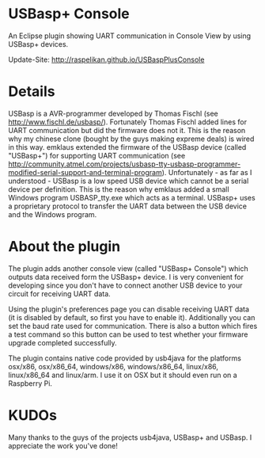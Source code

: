 # USBasp+ Console
An Eclipse plugin showing UART communication in Console View by using USBasp+ devices.

Update-Site: http://raspelikan.github.io/USBaspPlusConsole

# Details
USBasp is a AVR-programmer developed by Thomas Fischl (see http://www.fischl.de/usbasp/). Fortunately Thomas Fischl added lines for UART communication but did the firmware does not it. This is the reason why my chinese clone (bought by the guys making expreme deals) is wired in this way.
emklaus extended the firmware of the USBasp device (called "USBasp+") for supporting UART communication
(see http://community.atmel.com/projects/usbasp-tty-usbasp-programmer-modified-serial-support-and-terminal-program). Unfortunately - as far as I understood - USBasp is a low speed USB device which cannot be a serial device per definition. This is the reason why emklaus added a small Windows program USBASP_tty.exe which acts as a terminal. USBasp+ uses a proprietary protocol to transfer the UART data between the USB device and the Windows program.

# About the plugin 
The plugin adds another console view (called "USBasp+ Console") which outputs data received form the USBasp+ device. I is very convenient for developing since you don't have to connect another USB device to your circuit for receiving UART data.

Using the plugin's preferences page you can disable receiving UART data (it is disabled by default, so first you have to enable it). Additionally you can set the baud rate used for communication. There is also a button which fires a test command so this button can be used to test whether your firmware upgrade completed successfully.

The plugin contains native code provided by usb4java for the platforms osx/x86, osx/x86_64, windows/x86, windows/x86_64, linux/x86, linux/x86_64 and linux/arm. I use it on OSX but it should even run on a Raspberry Pi.

# KUDOs
Many thanks to the guys of the projects usb4java, USBasp+ and USBasp. I appreciate the work you've done!
